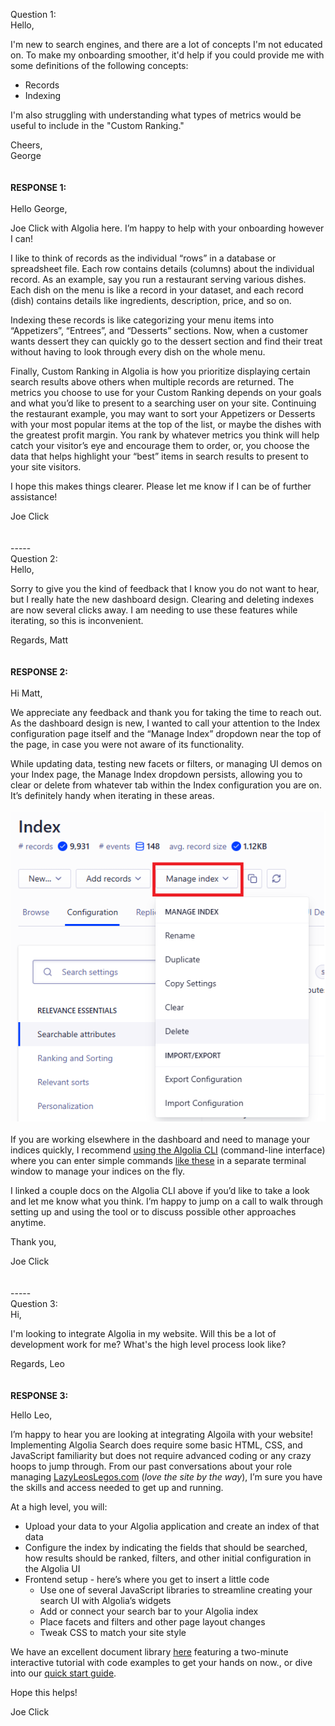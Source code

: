 Question 1:  
Hello,

I'm new to search engines, and there are a lot of concepts I'm not educated on. To make my onboarding smoother, it'd help if you could provide me with some definitions of the following concepts:

- Records
- Indexing

I'm also struggling with understanding what types of metrics would be useful to include in the "Custom Ranking."

Cheers,  
George
<br><br><br>
**RESPONSE 1:**<br><br>
Hello George,

Joe Click with Algolia here. I’m happy to help with your onboarding however I can!

I like to think of records as the individual “rows” in a database or spreadsheet file. Each row contains details (columns) about the individual record. As an example, say you run a restaurant serving various dishes. Each dish on the menu is like a record in your dataset, and each record (dish) contains details like ingredients, description, price, and so on.

Indexing these records is like categorizing your menu items into “Appetizers”, “Entrees”, and “Desserts” sections. Now, when a customer wants dessert they can quickly go to the dessert section and find their treat without having to look through every dish on the whole menu.

Finally, Custom Ranking in Algolia is how you prioritize displaying certain search results above others when multiple records are returned. The metrics you choose to use for your Custom Ranking depends on your goals and what you’d like to present to a searching user on your site. Continuing the restaurant example, you may want to sort your Appetizers or Desserts with your most popular items at the top of the list, or maybe the dishes with the greatest profit margin. You rank by whatever metrics you think will help catch your visitor’s eye and encourage them to order, or, you choose the data that helps highlight your “best” items in search results to present to your site visitors.

I hope this makes things clearer. Please let me know if I can be of further assistance!

Joe Click
<br><br><br>-----<br>
Question 2:  
Hello,

Sorry to give you the kind of feedback that I know you do not want to hear, but I really hate the new dashboard design. Clearing and deleting indexes are now several clicks away. I am needing to use these features while iterating, so this is inconvenient.

Regards,
Matt
<br><br><br>
**RESPONSE 2:**<br><br>
Hi Matt,

We appreciate any feedback and thank you for taking the time to reach out. As the dashboard design is new, I wanted to call your attention to the Index configuration page itself and the “Manage Index” dropdown near the top of the page, in case you were not aware of its functionality.

While updating data, testing new facets or filters, or managing UI demos on your Index page, the Manage Index dropdown persists, allowing you to clear or delete from whatever tab within the Index configuration you are on. It’s definitely handy when iterating in these areas.
<br><br>
![alt text](https://github.com/josephrclick/Algolia-Assignment/blob/main/etc/ManageIndexDropdown.png)
<br><br>
If you are working elsewhere in the dashboard and need to manage your indices quickly, I recommend [using the Algolia CLI](https://www.algolia.com/doc/tools/cli/get-started/overview/)  (command-line interface) where you can enter simple commands [like these](https://www.algolia.com/doc/guides/sending-and-managing-data/manage-indices-and-apps/manage-indices/how-to/delete-indices/#delete-indices-with-the-api) in a separate terminal window to manage your indices on the fly.

I linked a couple docs on the Algolia CLI above if you’d like to take a look and let me know what you think. I’m happy to jump on a call to walk through setting up and using the tool or to discuss possible other approaches anytime.

Thank you,

Joe Click
<br><br><br>-----<br>
Question 3:  
Hi,

I'm looking to integrate Algolia in my website. Will this be a lot of development work for me? What's the high level process look like?

Regards,
Leo
<br><br><br>
**RESPONSE 3:**

Hello Leo,

I’m happy to hear you are looking at integrating Algoila with your website! Implementing Algolia Search does require some basic HTML, CSS, and JavaScript familiarity but does not require advanced coding or any crazy hoops to jump through. From our past conversations about your role managing [LazyLeosLegos.com](https://youtu.be/8ybW48rKBME?si=zfjNJ6RjD1OxLmsz) (_love the site by the way_), I’m sure you have the skills and access needed to get up and running.

At a high level, you will:

- Upload your data to your Algolia application and create an index of that data
- Configure the index by indicating the fields that should be searched, how results should be ranked, filters, and other initial configuration in the Algolia UI
- Frontend setup - here’s where you get to insert a little code
  - Use one of several JavaScript libraries to streamline creating your search UI with Algolia’s widgets
  - Add or connect your search bar to your Algolia index
  - Place facets and filters and other page layout changes
  - Tweak CSS to match your site style

We have an excellent document library [here](https://www.algolia.com/doc/) featuring a two-minute interactive tutorial with code examples to get your hands on now., or dive into our [quick start guide](https://www.algolia.com/doc/guides/getting-started/quick-start/).

Hope this helps!

Joe Click
